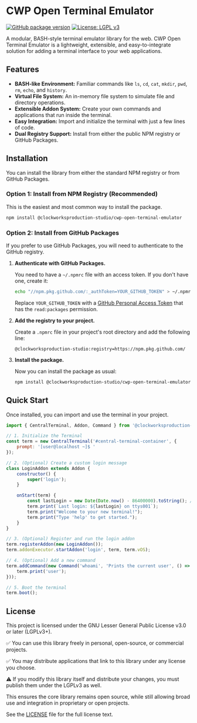 # CWP Open Terminal Emulator

[![GitHub package version](https://img.shields.io/github/package-json/v/ClockWorksProduction/CWPs-OpenSource-BASHstyle-Terminal-emulator?filename=CWP_OpenTerminalEmmulator_CORE/package.json)](https://github.com/ClockWorksProduction/CWPs-OpenSource-BASHstyle-Terminal-emulator/pkgs/npm/cwp-open-terminal-emulator)
[![License: LGPL v3](https://img.shields.io/badge/License-LGPLv3-blue.svg)](https://www.gnu.org/licenses/lgpl-3.0)

A modular, BASH-style terminal emulator library for the web. CWP Open Terminal Emulator is a lightweight, extensible, and easy-to-integrate solution for adding a terminal interface to your web applications.

## Features

- **BASH-like Environment:** Familiar commands like `ls`, `cd`, `cat`, `mkdir`, `pwd`, `rm`, `echo`, and `history`.
- **Virtual File System:** An in-memory file system to simulate file and directory operations.
- **Extensible Addon System:** Create your own commands and applications that run inside the terminal.
- **Easy Integration:** Import and initialize the terminal with just a few lines of code.
- **Dual Registry Support:** Install from either the public NPM registry or GitHub Packages.

## Installation

You can install the library from either the standard NPM registry or from GitHub Packages.

### Option 1: Install from NPM Registry (Recommended)

This is the easiest and most common way to install the package.

```bash
npm install @clockworksproduction-studio/cwp-open-terminal-emulator
```

### Option 2: Install from GitHub Packages

If you prefer to use GitHub Packages, you will need to authenticate to the GitHub registry.

1.  **Authenticate with GitHub Packages.**

    You need to have a `~/.npmrc` file with an access token. If you don't have one, create it:

    ```bash
    echo "//npm.pkg.github.com/:_authToken=YOUR_GITHUB_TOKEN" > ~/.npmrc
    ```

    Replace `YOUR_GITHUB_TOKEN` with a [GitHub Personal Access Token](https://docs.github.com/en/authentication/keeping-your-account-and-data-secure/managing-your-personal-access-tokens) that has the `read:packages` permission.

2.  **Add the registry to your project.**

    Create a `.npmrc` file in your project's root directory and add the following line:

    ```
    @clockworksproduction-studio:registry=https://npm.pkg.github.com/
    ```

3.  **Install the package.**

    Now you can install the package as usual:

    ```bash
    npm install @clockworksproduction-studio/cwp-open-terminal-emulator
    ```

## Quick Start

Once installed, you can import and use the terminal in your project.

```javascript
import { CentralTerminal, Addon, Command } from '@clockworksproduction-studio/cwp-open-terminal-emulator';

// 1. Initialize the Terminal
const term = new CentralTerminal('#central-terminal-container', {
    prompt: '[user@localhost ~]$ '
});

// 2. (Optional) Create a custom login message
class LoginAddon extends Addon {
    constructor() {
        super('login');
    }

    onStart(term) {
        const lastLogin = new Date(Date.now() - 86400000).toString(); // 24 hours ago
        term.print(`Last login: ${lastLogin} on ttys001`);
        term.print("Welcome to your new terminal!");
        term.print("Type 'help' to get started.");
    }
}

// 3. (Optional) Register and run the login addon
term.registerAddon(new LoginAddon());
term.addonExecutor.startAddon('login', term, term.vOS);

// 4. (Optional) Add a new command
term.addCommand(new Command('whoami', 'Prints the current user', () => {
    term.print('user');
}));

// 5. Boot the terminal
term.boot();
```

## License

This project is licensed under the GNU Lesser General Public License v3.0 or later (LGPLv3+).

✅ You can use this library freely in personal, open-source, or commercial projects.

✅ You may distribute applications that link to this library under any license you choose.

⚠️ If you modify this library itself and distribute your changes, you must publish them under the LGPLv3 as well.

This ensures the core library remains open source, while still allowing broad use and integration in proprietary or open projects.

See the [LICENSE](LICENSE) file for the full license text.